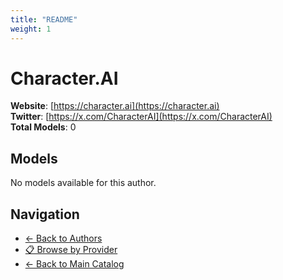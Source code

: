 ```yaml
---
title: "README"
weight: 1
---
```

# Character.AI

**Website**: [https://character.ai](https://character.ai)  
**Twitter**: [https://x.com/CharacterAI](https://x.com/CharacterAI)  
**Total Models**: 0

## Models

No models available for this author.

## Navigation

- [← Back to Authors](../README.md)
- [📋 Browse by Provider](../../providers/README.md)
- [← Back to Main Catalog](../../README.md)
